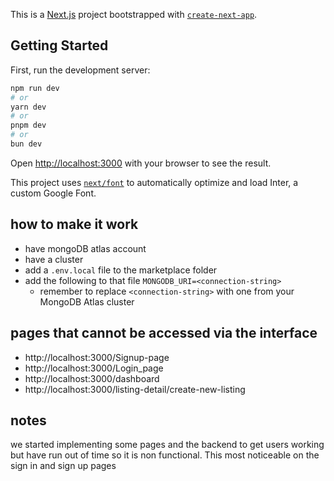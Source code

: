 This is a [Next.js](https://nextjs.org/) project bootstrapped with [`create-next-app`](https://github.com/vercel/next.js/tree/canary/packages/create-next-app).

## Getting Started

First, run the development server:

```bash
npm run dev
# or
yarn dev
# or
pnpm dev
# or
bun dev
```

Open [http://localhost:3000](http://localhost:3000) with your browser to see the result.

This project uses [`next/font`](https://nextjs.org/docs/basic-features/font-optimization) to automatically optimize and load Inter, a custom Google Font.

## how to make it work

- have mongoDB atlas account
- have a cluster
- add a `.env.local` file to the marketplace folder
- add the following to that file `MONGODB_URI=<connection-string>`
  - remember to replace `<connection-string>` with one from your MongoDB Atlas cluster

## pages that cannot be accessed via the interface

- http://localhost:3000/Signup-page
- http://localhost:3000/Login_page
- http://localhost:3000/dashboard
- http://localhost:3000/listing-detail/create-new-listing

## notes

we started implementing some pages and the backend to get users working but have run out of time so it is non functional. This most noticeable on the sign in and sign up pages 
